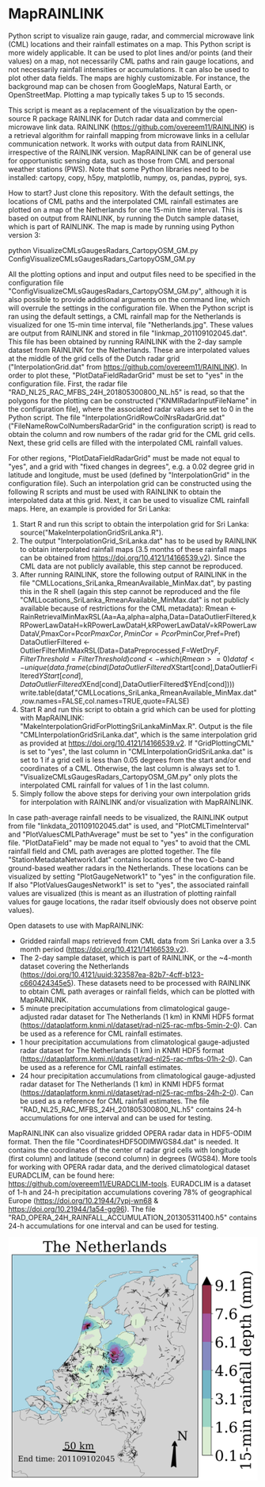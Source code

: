 # MapRAINLINK
Python script to visualize rain gauge, radar, and commercial microwave link (CML) locations and their rainfall estimates on a map. This Python script is more widely applicable. It can be used to plot lines and/or points (and their values) on a map, not necessarily CML paths and rain gauge locations, and not necessarily rainfall intensities or accumulations. It can also be used to plot other data fields. The maps are highly customizable. For instance, the background map can be chosen from GoogleMaps, Natural Earth, or OpenStreetMap. Plotting a map typically takes 5 up to 15 seconds.

This script is meant as a replacement of the visualization by the open-source R package RAINLINK for Dutch radar data and commercial microwave link data. RAINLINK (https://github.com/overeem11/RAINLINK) is a retrieval algorithm for rainfall mapping from microwave links in a cellular communication network. It works with output data from RAINLINK, irrespective of the RAINLINK version. MapRAINLINK can be of general use for opportunistic sensing data, such as those from CML and personal weather stations (PWS). Note that some Python libraries need to be installed: cartopy, copy, h5py, matplotlib, numpy, os, pandas, pyproj, sys.

How to start? Just clone this repository. With the default settings, the locations of CML paths and the interpolated CML rainfall estimates are plotted on a map of the Netherlands for one 15-min time interval. This is based on output from RAINLINK, by running the Dutch sample dataset, which is part of RAINLINK. The map is made by running using Python version 3:

python VisualizeCMLsGaugesRadars_CartopyOSM_GM.py ConfigVisualizeCMLsGaugesRadars_CartopyOSM_GM.py

All the plotting options and input and output files need to be specified in the configuration file "ConfigVisualizeCMLsGaugesRadars_CartopyOSM_GM.py", although it is also possible to provide additional arguments on the command line, which will overrule the settings in the configuration file. When the Python script is ran using the default settings, a CML rainfall map for the Netherlands is visualized for one 15-min time interval, file "Netherlands.jpg". These values are output from RAINLINK and stored in file "linkmap_201109102045.dat". This file has been obtained by running RAINLINK with the 2-day sample dataset from RAINLINK for the Netherlands. These are interpolated values at the middle of the grid cells of the Dutch radar grid ("InterpolationGrid.dat" from https://github.com/overeem11/RAINLINK). In order to plot these, "PlotDataFieldRadarGrid" must be set to "yes" in the configuration file. First, the radar file "RAD_NL25_RAC_MFBS_24H_201805300800_NL.h5" is read, so that the polygons for the plotting can be constructed ("KNMIRadarInputFileName" in the configuration file), where the associated radar values are set to 0 in the Python script. The file "InterpolationGridRowColNrsRadarGrid.dat" ("FileNameRowColNumbersRadarGrid" in the configuration script) is read to obtain the column and row numbers of the radar grid for the CML grid cells. Next, these grid cells are filled with the interpolated CML rainfall values. 

For other regions, "PlotDataFieldRadarGrid" must be made not equal to "yes", and a grid with "fixed changes in degrees", e.g. a 0.02 degree grid in latitude and longitude, must be used (defined by "InterpolationGrid" in the configuration file). Such an interpolation grid can be constructed using the following R scripts and must be used with RAINLINK to obtain the interpolated data at this grid. Next, it can be used to visualize CML rainfall maps. Here, an example is provided for Sri Lanka:
1. Start R and run this script to obtain the interpolation grid for Sri Lanka: source("MakeInterpolationGridSriLanka.R").
2. The output "InterpolationGrid_SriLanka.dat" has to be used by RAINLINK to obtain interpolated rainfall maps (3.5 months of these rainfall maps can be obtained from https://doi.org/10.4121/14166539.v2). Since the CML data are not publicly available, this step cannot be reproduced.
3. After running RAINLINK, store the following output of RAINLINK in the file "CMLLocations_SriLanka_RmeanAvailable_MinMax.dat", by pasting this in the R shell (again this step cannot be reproduced and the file "CMLLocations_SriLanka_RmeanAvailable_MinMax.dat" is not publicly available because of restrictions for the CML metadata):
Rmean <- RainRetrievalMinMaxRSL(Aa=Aa,alpha=alpha,Data=DataOutlierFiltered,kRPowerLawDataH=kRPowerLawDataH,kRPowerLawDataV=kRPowerLawDataV,PmaxCor=Pcor$PmaxCor,PminCor=Pcor$PminCor,Pref=Pref)
DataOutlierFiltered <- OutlierFilterMinMaxRSL(Data=DataPreprocessed,F=WetDry$F,FilterThreshold=FilterThreshold)
cond <- which(Rmean>=0)
dataf <- unique(data.frame(cbind(DataOutlierFiltered$XStart[cond],DataOutlierFiltered$YStart[cond],DataOutlierFiltered$XEnd[cond],DataOutlierFiltered$YEnd[cond])))
write.table(dataf,"CMLLocations_SriLanka_RmeanAvailable_MinMax.dat",row.names=FALSE,col.names=TRUE,quote=FALSE)
4. Start R and run this script to obtain a grid which can be used for plotting with MapRAINLINK: "MakeInterpolationGridForPlottingSriLankaMinMax.R". Output is the file "CMLInterpolationGridSriLanka.dat", which is the same interpolation grid as provided at https://doi.org/10.4121/14166539.v2. If "GridPlottingCML" is set to "yes", the last column in "CMLInterpolationGridSriLanka.dat" is set to 1 if a grid cell is less than 0.05 degrees from the start and/or end coordinates of a CML. Otherwise, the last column is always set to 1. "VisualizeCMLsGaugesRadars_CartopyOSM_GM.py" only plots the interpolated CML rainfall for values of 1 in the last column.
5. Simply follow the above steps for deriving your own interpolation grids for interpolation with RAINLINK and/or visualization with MapRAINLINK.

In case path-average rainfall needs to be visualized, the RAINLINK output from file  "linkdata_201109102045.dat" is used, and "PlotCMLTimeInterval" and "PlotValuesCMLPathAverage" must be set to "yes" in the configuration file. "PlotDataField" may be made not equal to "yes" to avoid that the CML rainfall field and CML path averages are plotted together. The file "StationMetadataNetwork1.dat" contains locations of the two C-band ground-based weather radars in the Netherlands. These locations can be visualized by setting "PlotGaugeNetwork1" to "yes" in the configuration file. If also "PlotValuesGaugesNetwork1" is set to "yes", the associated rainfall values are visualized (this is meant as an illustration of plotting rainfall values for gauge locations, the radar itself obviously does not observe point values).

Open datasets to use with MapRAINLINK:
- Gridded rainfall maps retrieved from CML data from Sri Lanka over a 3.5 month period (https://doi.org/10.4121/14166539.v2).
- The 2-day sample dataset, which is part of RAINLINK, or the ~4-month dataset covering the Netherlands (https://doi.org/10.4121/uuid:323587ea-82b7-4cff-b123-c660424345e5). These datasets need to be processed with RAINLINK to obtain CML path averages or rainfall fields, which can be plotted with MapRAINLINK.
- 5 minute precipitation accumulations from climatological gauge-adjusted radar dataset for The Netherlands (1 km) in KNMI HDF5 format (https://dataplatform.knmi.nl/dataset/rad-nl25-rac-mfbs-5min-2-0). Can be used as a reference for CML rainfall estimates.
- 1 hour precipitation accumulations from climatological gauge-adjusted radar dataset for The Netherlands (1 km) in KNMI HDF5 format (https://dataplatform.knmi.nl/dataset/rad-nl25-rac-mfbs-01h-2-0). Can be used as a reference for CML rainfall estimates.
- 24 hour precipitation accumulations from climatological gauge-adjusted radar dataset for The Netherlands (1 km) in KNMI HDF5 format (https://dataplatform.knmi.nl/dataset/rad-nl25-rac-mfbs-24h-2-0). Can be used as a reference for CML rainfall estimates. The file "RAD_NL25_RAC_MFBS_24H_201805300800_NL.h5" contains 24-h accumulations for one interval and can be used for testing.

MapRAINLINK can also visualize gridded OPERA radar data in HDF5-ODIM format. Then the file "CoordinatesHDF5ODIMWGS84.dat" is needed. It contains the coordinates of the center of radar grid cells with longitude (first column) and latitude (second column) in degrees (WGS84). More tools for working with OPERA radar data, and the derived climatological dataset EURADCLIM, can be found here: https://github.com/overeem11/EURADCLIM-tools. EURADCLIM is a dataset of 1-h and 24-h precipitation accumulations covering 78% of geographical Europe (https://doi.org/10.21944/7ypj-wn68 & https://doi.org/10.21944/1a54-gg96). The file "RAD_OPERA_24H_RAINFALL_ACCUMULATION_201305311400.h5" contains 24-h accumulations for one interval and can be used for testing.

![](Netherlands.jpg)
